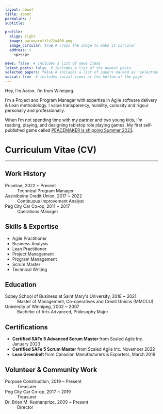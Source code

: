 ```yaml
---
layout: about
title: about
permalink: /
subtitle:

profile:
  align: right
  image: aaronprofile22x400.png
  image_circular: true # crops the image to make it circular
  address: >
    <p></p>

news: false  # includes a list of news items
latest_posts: false  # includes a list of the newest posts
selected_papers: false # includes a list of papers marked as "selected={true}"
social: true  # includes social icons at the bottom of the page
---
```

Hey, I’m Aaron. I’m from Winnipeg.

I’m a Project and Program Manager with expertise in Agile software delivery & Lean methodology. I value transparency, humility, curiosity and rigour personally and professionally.

When I’m not spending time with my partner and two young kids, I’m reading, playing, and designing tabletop role playing games. My first self-published game called [PEACEMAKER is shipping Summer 2023](https://www.kickstarter.com/projects/aaronrussin/peacemaker-rpg/).

# Curriculum Vitae (CV)
---
## Work History

<dl>
<dt>Priceline, 2022 ~ Present</dt>
<dd>Technical Program Manager</dd>
<dt>Assiniboine Credit Union, 2017 ~ 2022</dt>
<dd>Continuous Improvement Analyst</dd>
<dt>Peg City Car Co-op, 2011 ~ 2017</dt>
<dd>Operations Manager</dd>
</dl>

## Skills & Expertise

- Agile Practitioner
- Business Analysis
- Lean Practitioner
- Project Management
- Program Management
- Scrum Master
- Technical Writing

## Education

<dl>
<dt>Sobey School of Business at Saint Mary's University, 2018 ~ 2021</dt>
<dd>Master of Management, Co-operatives and Credit Unions (MMCCU)</dd>
<dt>University of Winnipeg, 2002 ~ 2007</dt>
<dd>Bachelor of Arts Advanced, Philosophy Major</dd>
</dl>

## Certifications

- **Certified SAFe 5 Advanced Scrum Master** from Scaled Agile Inc. January 2023
- **Certified SAFe 5 Scrum Master** from Scaled Agile Inc. November 2022
- **Lean Greenbelt** from Canadian Manufacturers & Exporters, March 2018

## Volunteer & Community Work

<dl>
<dt>Purpose Construction, 2019 ~ Present</dt>
<dd>Treasurer</dd>
<dt>Peg City Car Co-op, 2017 ~ 2019</dt>
<dd>Treasurer</dd>
<dt>Dr. Brian M. Keenanprize, 2009 ~ Present</dt>
<dd>Director</dd>
</dl>
